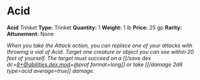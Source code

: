 # Acid

**Acid**
_Trinket_
**Type:** Trinket
**Quantity:** 1
**Weight:** 1 lb
**Price:** 25 gp
**Rarity:** 
**Attunement:** None

*When you take the Attack action, you can replace one of your attacks with throwing a vial of Acid. Target one creature or object you can see within 20 feet of yourself. The target must succeed on a [[/save dex dc=8+@abilities.dex.mod+@prof  format=long]] or take  [[/damage 2d6 type=acid average=true]] damage.*